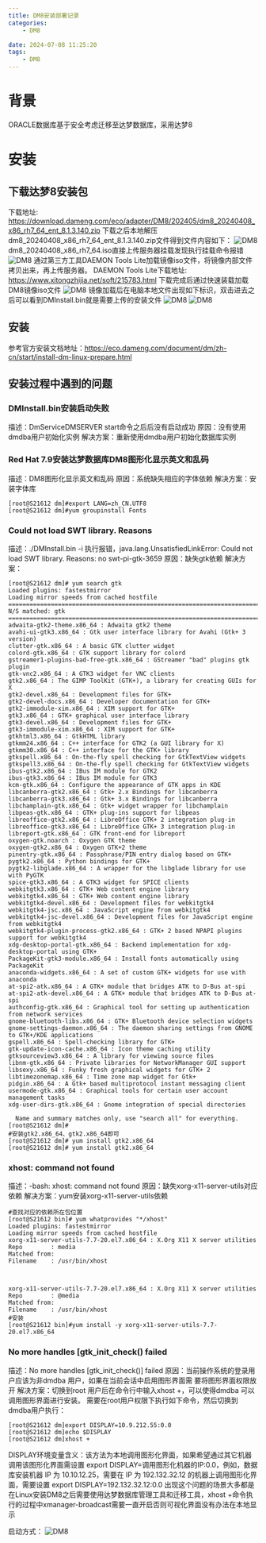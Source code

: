 ```yaml
---
title: DM8安装部署记录
categories:
	- DM8

date: 2024-07-08 11:25:20
tags: 
	- DM8
---
```

<!-- toc -->
# <span id="inline-blue">背景</span>
ORACLE数据库基于安全考虑迁移至达梦数据库，采用达梦8
# <span id="inline-blue">安装</span>

## <span id="inline-blue">下载达梦8安装包</span>
下载地址:
https://download.dameng.com/eco/adapter/DM8/202405/dm8_20240408_x86_rh7_64_ent_8.1.3.140.zip
下载之后本地解压dm8_20240408_x86_rh7_64_ent_8.1.3.140.zip文件得到文件内容如下：
![DM8](/images/DM8/DM8_20240708_001.png)
dm8_20240408_x86_rh7_64.iso直接上传服务器挂载发现执行挂载命令报错
![DM8](/images/DM8/DM8_20240708_002.png)
通过第三方工具DAEMON Tools Lite加载镜像iso文件，将镜像内部文件拷贝出来，再上传服务器。
DAEMON Tools Lite下载地址: https://www.xitongzhijia.net/soft/215783.html
下载完成后通过快速装载加载DM8镜像iso文件
![DM8](/images/DM8/DM8_20240708_003.png)
镜像加载后在电脑本地文件出现如下标识，双击进去之后可以看到DMInstall.bin就是需要上传的安装文件
![DM8](/images/DM8/DM8_20240708_004.png)
![DM8](/images/DM8/DM8_20240708_005.png)
## <span id="inline-blue">安装</span>
参考官方安装文档地址：https://eco.dameng.com/document/dm/zh-cn/start/install-dm-linux-prepare.html

## <span id="inline-blue">安装过程中遇到的问题</span>

### <span id="inline-blue">DMInstall.bin安装启动失败</span>
描述：DmServiceDMSERVER start命令之后后没有启动成功
原因：没有使用dmdba用户初始化实例
解决方案：重新使用dmdba用户初始化数据库实例

### <span id="inline-blue">Red Hat 7.9安装达梦数据库DM8图形化显示英文和乱码</span>
描述：DM8图形化显示英文和乱码
原因：系统缺失相应的字体依赖
解决方案：安装字体库
```shell
[root@S21612 dm]#export LANG=zh_CN.UTF8
[root@S21612 dm]#yum groupinstall Fonts
```


### <span id="inline-blue"> Could not load SWT library. Reasons</span>
描述：./DMInstall.bin -i 执行报错，java.lang.UnsatisfiedLinkError: Could not load SWT library. Reasons:     no swt-pi-gtk-3659
原因：缺失gtk依赖
解决方案：
```shell
[root@S21612 dm]# yum search gtk
Loaded plugins: fastestmirror
Loading mirror speeds from cached hostfile
======================================================================= N/S matched: gtk ========================================================================
adwaita-gtk2-theme.x86_64 : Adwaita gtk2 theme
avahi-ui-gtk3.x86_64 : Gtk user interface library for Avahi (Gtk+ 3 version)
clutter-gtk.x86_64 : A basic GTK clutter widget
colord-gtk.x86_64 : GTK support library for colord
gstreamer1-plugins-bad-free-gtk.x86_64 : GStreamer "bad" plugins gtk plugin
gtk-vnc2.x86_64 : A GTK3 widget for VNC clients
gtk2.x86_64 : The GIMP ToolKit (GTK+), a library for creating GUIs for X
gtk2-devel.x86_64 : Development files for GTK+
gtk2-devel-docs.x86_64 : Developer documentation for GTK+
gtk2-immodule-xim.x86_64 : XIM support for GTK+
gtk3.x86_64 : GTK+ graphical user interface library
gtk3-devel.x86_64 : Development files for GTK+
gtk3-immodule-xim.x86_64 : XIM support for GTK+
gtkhtml3.x86_64 : GtkHTML library
gtkmm24.x86_64 : C++ interface for GTK2 (a GUI library for X)
gtkmm30.x86_64 : C++ interface for the GTK+ library
gtkspell.x86_64 : On-the-fly spell checking for GtkTextView widgets
gtkspell3.x86_64 : On-the-fly spell checking for GtkTextView widgets
ibus-gtk2.x86_64 : IBus IM module for GTK2
ibus-gtk3.x86_64 : IBus IM module for GTK3
kcm-gtk.x86_64 : Configure the appearance of GTK apps in KDE
libcanberra-gtk2.x86_64 : Gtk+ 2.x Bindings for libcanberra
libcanberra-gtk3.x86_64 : Gtk+ 3.x Bindings for libcanberra
libchamplain-gtk.x86_64 : Gtk+ widget wrapper for libchamplain
libpeas-gtk.x86_64 : GTK+ plug-ins support for libpeas
libreoffice-gtk2.x86_64 : LibreOffice GTK+ 2 integration plug-in
libreoffice-gtk3.x86_64 : LibreOffice GTK+ 3 integration plug-in
libreport-gtk.x86_64 : GTK front-end for libreport
oxygen-gtk.noarch : Oxygen GTK theme
oxygen-gtk2.x86_64 : Oxygen GTK+2 theme
pinentry-gtk.x86_64 : Passphrase/PIN entry dialog based on GTK+
pygtk2.x86_64 : Python bindings for GTK+
pygtk2-libglade.x86_64 : A wrapper for the libglade library for use with PyGTK
spice-gtk3.x86_64 : A GTK3 widget for SPICE clients
webkitgtk3.x86_64 : GTK+ Web content engine library
webkitgtk4.x86_64 : GTK+ Web content engine library
webkitgtk4-devel.x86_64 : Development files for webkitgtk4
webkitgtk4-jsc.x86_64 : JavaScript engine from webkitgtk4
webkitgtk4-jsc-devel.x86_64 : Development files for JavaScript engine from webkitgtk4
webkitgtk4-plugin-process-gtk2.x86_64 : GTK+ 2 based NPAPI plugins support for webkitgtk4
xdg-desktop-portal-gtk.x86_64 : Backend implementation for xdg-desktop-portal using GTK+
PackageKit-gtk3-module.x86_64 : Install fonts automatically using PackageKit
anaconda-widgets.x86_64 : A set of custom GTK+ widgets for use with anaconda
at-spi2-atk.x86_64 : A GTK+ module that bridges ATK to D-Bus at-spi
at-spi2-atk-devel.x86_64 : A GTK+ module that bridges ATK to D-Bus at-spi
authconfig-gtk.x86_64 : Graphical tool for setting up authentication from network services
gnome-bluetooth-libs.x86_64 : GTK+ Bluetooth device selection widgets
gnome-settings-daemon.x86_64 : The daemon sharing settings from GNOME to GTK+/KDE applications
gspell.x86_64 : Spell-checking library for GTK+
gtk-update-icon-cache.x86_64 : Icon theme caching utility
gtksourceview3.x86_64 : A library for viewing source files
libnm-gtk.x86_64 : Private libraries for NetworkManager GUI support
libsexy.x86_64 : Funky fresh graphical widgets for GTK+ 2
libtimezonemap.x86_64 : Time zone map widget for Gtk+
pidgin.x86_64 : A Gtk+ based multiprotocol instant messaging client
usermode-gtk.x86_64 : Graphical tools for certain user account management tasks
xdg-user-dirs-gtk.x86_64 : Gnome integration of special directories

  Name and summary matches only, use "search all" for everything.
[root@S21612 dm]# 
#安装gtk2.x86_64、gtk2.x86_64即可
[root@S21612 dm]# yum install gtk2.x86_64
[root@S21612 dm]# yum install gtk2.x86_64
```

### <span id="inline-blue">xhost: command not found</span>
描述：-bash: xhost: command not found
原因：缺失xorg-x11-server-utils对应依赖
解决方案：yum安装xorg-x11-server-utils依赖
```shell
#查找对应的依赖所在包位置
[root@S21612 bin]# yum whatprovides "*/xhost"
Loaded plugins: fastestmirror
Loading mirror speeds from cached hostfile
xorg-x11-server-utils-7.7-20.el7.x86_64 : X.Org X11 X server utilities
Repo        : media
Matched from:
Filename    : /usr/bin/xhost



xorg-x11-server-utils-7.7-20.el7.x86_64 : X.Org X11 X server utilities
Repo        : @media
Matched from:
Filename    : /usr/bin/xhost
#安装
[root@S21612 bin]#yum install -y xorg-x11-server-utils-7.7-20.el7.x86_64
```
### <span id="inline-blue">No more handles [gtk_init_check() failed</span>
描述：No more handles [gtk_init_check()] failed
原因：当前操作系统的登录用户应该为非dmdba 用户，如果在当前会话中启用图形界面需
要将图形界面权限放开
解决方案：切换到root 用户后在命令行中输入xhost +，可以使得dmdba 可以调用图形界面进行安装。
需要在root用户权限下执行如下命令，然后切换到dmdba用户执行：
```shell
[root@S21612 dm]export DISPLAY=10.9.212.55:0.0
[root@S21612 dm]echo $DISPLAY
[root@S21612 dm]xhost +
```
DISPLAY环境变量含义：该方法为本地调用图形化界面，如果希望通过其它机器调用该图形化界面需设置 export DISPLAY=调用图形化机器的IP:0.0，例如，数据库安装机器 IP 为 10.10.12.25，需要在 IP 为 192.132.32.12 的机器上调用图形化界面，需要设置 export DISPLAY=192.132.32.12:0.0
出现这个问题的场景大多都是在Linux安装DM8之后需要使用达梦数据库管理工具和迁移工具，xhost +命令执行的过程中xmanager-broadcast需要一直开启否则可视化界面没有办法在本地显示

启动方式：
![DM8](/images/DM8/DM8_20240708_006.png)



